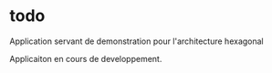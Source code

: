 # todo
Application servant de demonstration pour l'architecture hexagonal


Applicaiton en cours de developpement.
